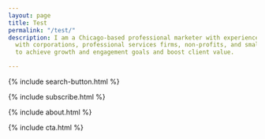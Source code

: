 ```yaml
---
layout: page
title: Test
permalink: "/test/"
description: I am a Chicago-based professional marketer with experience partnering
  with corporations, professional services firms, non-profits, and small business
  to achieve growth and engagement goals and boost client value.

---
```


{% include search-button.html %}

{% include subscribe.html %}

{% include about.html %}

{% include cta.html %}
